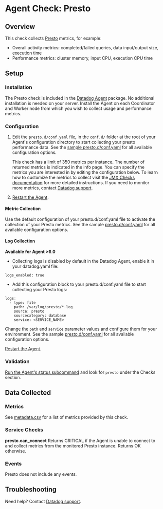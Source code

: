 # Agent Check: Presto

## Overview

This check collects [Presto][1] metrics, for example:

* Overall activity metrics: completed/failed queries, data input/output size, execution time
* Performance metrics: cluster memory, input CPU, execution CPU time

## Setup

### Installation

The Presto check is included in the [Datadog Agent][2] package.
No additional installation is needed on your server. Install the Agent on each Coordinator and Worker node from which you wish to collect usage and performance metrics.

### Configuration

1. Edit the `presto.d/conf.yaml` file, in the `conf.d/` folder at the root of your
   Agent's configuration directory to start collecting your presto performance data.
   See the [sample presto.d/conf.yaml][3] for all available configuration options.

   This check has a limit of 350 metrics per instance. The number of returned metrics is indicated in the info page.
   You can specify the metrics you are interested in by editing the configuration below.
   To learn how to customize the metrics to collect visit the [JMX Checks documentation][4] for more detailed instructions.
   If you need to monitor more metrics, contact [Datadog support][5].

2. [Restart the Agent][6].

#### Metric Collection

Use the default configuration of your presto.d/conf.yaml file to activate the collection of your Presto metrics. See the sample [presto.d/conf.yaml][3] for all available configuration options.

#### Log Collection

**Available for Agent >6.0**

* Collecting logs is disabled by default in the Datadog Agent, enable it in your datadog.yaml file:

```
logs_enabled: true
```

* Add this configuration block to your presto.d/conf.yaml file to start collecting your Presto logs:

```
logs:
  - type: file
    path: /var/log/presto/*.log
    source: presto
    sourcecategory: database
    service: <SERVICE_NAME>
```

Change the `path` and `service` parameter values and configure them for your environment. See the sample [presto.d/conf.yaml][3] for all available configuration options.

[Restart the Agent][6].

### Validation

[Run the Agent's status subcommand][7] and look for `presto` under the Checks section.

## Data Collected

### Metrics

See [metadata.csv][8] for a list of metrics provided by this check.

### Service Checks

**presto.can_connect**
Returns CRITICAL if the Agent is unable to connect to and collect metrics from the monitored Presto instance. Returns OK otherwise.

### Events

Presto does not include any events.

## Troubleshooting

Need help? Contact [Datadog support][5].


[1]: https://docs.datadoghq.com/integrations/presto
[2]: https://app.datadoghq.com/account/settings#agent
[3]: https://github.com/DataDog/integrations-core/blob/master/presto/datadog_checks/presto/data/conf.yaml.example
[4]: https://docs.datadoghq.com/integrations/java
[5]: https://docs.datadoghq.com/help
[6]: https://docs.datadoghq.com/agent/guide/agent-commands/?tab=agentv6#start-stop-and-restart-the-agent
[7]: https://docs.datadoghq.com/agent/guide/agent-commands/?tab=agentv6#agent-status-and-information
[8]: https://github.com/DataDog/integrations-core/blob/master/presto/metadata.csv
